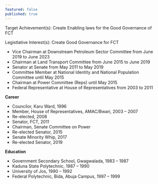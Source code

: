 ```yaml
---
featured: false
published: true
---
```

Target Achievement(s): Create Enabling laws for the Good Governance of FCT

Legistlative Interest(s): Create Good Governance for FCT

* Vice Chairman at Downstream Petroleum Sector Committee from June 2019 to June 2023
* Chairman at Land Transport Committee from June 2015 to June 2019
* Senator at Senate from May 2011 to May 2019
* Committee Member at National Identity and National Population Committee until May 2015
* Chairman at Power Committee (Reps) until May 2015
* Federal Representative at House of Representatives from 2003 to 2011

**Career**

* Councilor, Karu Ward, 1996
* Member, House of Representatives, AMAC/Bwari, 2003 – 2007
* Re-elected, 2008
* Senator, FCT, 2011
* Chairman, Senate Committee on Power
* Re-elected Senator, 2015
* Senate Minority Whip, 2017
* Re-elected Senator, 2019

**Education**

* Government Secondary School, Gwagwalada, 1983 – 1987
* Kaduna State Polytechnic, 1987 – 1990
* University of Jos, 1990 – 1992
* Federal Polytechnic, Bida, Abuja Campus, 1997 – 1999
